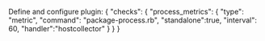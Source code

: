 Define and configure plugin:
{
  "checks": {
    "process_metrics": {
      "type": "metric",
      "command": "package-process.rb",
      "standalone":true,
      "interval": 60,
      "handler":"hostcollector"
    }
  }
}

